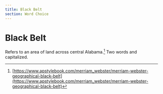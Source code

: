 ```yaml
---
title: Black Belt
section: Word Choice
---
```

# Black Belt

Refers to an area of land across central Alabama.[^1] Two words and capitalized.

[^1]: [https://www.apstylebook.com/merriam_webster/merriam-webster-geographical-black-belt](https://www.apstylebook.com/merriam_webster/merriam-webster-geographical-black-belt)